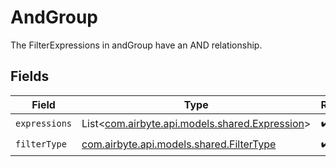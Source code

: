 # AndGroup

The FilterExpressions in andGroup have an AND relationship.


## Fields

| Field                                                                               | Type                                                                                | Required                                                                            | Description                                                                         |
| ----------------------------------------------------------------------------------- | ----------------------------------------------------------------------------------- | ----------------------------------------------------------------------------------- | ----------------------------------------------------------------------------------- |
| `expressions`                                                                       | List<[com.airbyte.api.models.shared.Expression](../../models/shared/Expression.md)> | :heavy_check_mark:                                                                  | N/A                                                                                 |
| `filterType`                                                                        | [com.airbyte.api.models.shared.FilterType](../../models/shared/FilterType.md)       | :heavy_check_mark:                                                                  | N/A                                                                                 |